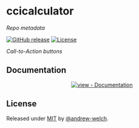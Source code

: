 # ccicalculator



_Repo metadata_


[![GitHub release](https://img.shields.io/github/release/andrew-welch/ccicalculator?include_prereleases=&sort=semver&color=blue)](https://github.com/andrew-welch/ccicalculator/releases/)
[![License](https://img.shields.io/badge/License-MIT-blue)](#license)


_Call-to-Action buttons_

<div align="center">





</div>

## Documentation

<div align="center">

[![view - Documentation](https://img.shields.io/badge/view-Documentation-blue?style=for-the-badge)](/docs/ "Go to project documentation")

</div>


## License

Released under [MIT](/LICENSE) by [@andrew-welch](https://github.com/andrew-welch).
